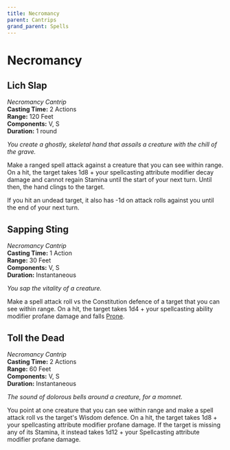 ```yaml
---
title: Necromancy
parent: Cantrips
grand_parent: Spells
---
```


# Necromancy

## Lich Slap
*Necromancy Cantrip*<br>
**Casting Time:** 2 Actions<br>
**Range:** 120 Feet<br>
**Components:** V, S<br>
**Duration:** 1 round

*You create a ghostly, skeletal hand that assails a creature with the chill of the grave.*

Make a ranged spell attack against a creature that you can see within range. On a hit, the target takes 1d8 + your spellcasting attribute modifier decay damage and cannot regain Stamina until the start of your next turn. Until then, the hand clings to the target.

If you hit an undead target, it also has -1d on attack rolls against you until the end of your next turn.

## Sapping Sting
*Necromancy Cantrip*<br>
**Casting Time:** 1 Action<br>
**Range:** 30 Feet<br>
**Components:** V, S<br>
**Duration:** Instantaneous

*You sap the vitality of a creature.*

Make a spell attack roll vs the Constitution defence of a target that you can see within range. On a hit, the target takes 1d4 + your spellcasting ability modifier profane damage and falls [Prone](https://stormchaserroleplaying.com/stormchaserRPG/Conditions/Prone/).

## Toll the Dead
*Necromancy Cantrip*<br>
**Casting Time:** 2 Actions<br>
**Range:** 60 Feet<br>
**Components:** V, S<br>
**Duration:** Instantaneous

*The sound of dolorous bells around a creature, for a momnet.*

You point at one creature that you can see within range and make a spell attack roll vs the target's Wisdom defence. On a hit, the target takes 1d8 + your spellcasting attribute modifier profane damage. If the target is missing any of its Stamina, it instead takes 1d12 + your Spellcasting attribute modifier profane damage.
